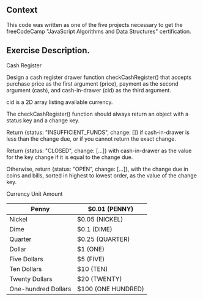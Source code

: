 ## Context
This code was written as one of the five projects necessary to get the freeCodeCamp "JavaScript Algorithms and Data Structures" certification.

## Exercise Description.
Cash Register

Design a cash register drawer function checkCashRegister() that accepts purchase price as the first argument (price), payment as the second argument (cash), and cash-in-drawer (cid) as the third argument.

cid is a 2D array listing available currency.

The checkCashRegister() function should always return an object with a status key and a change key.

Return {status: "INSUFFICIENT_FUNDS", change: []} if cash-in-drawer is less than the change due, or if you cannot return the exact change.

Return {status: "CLOSED", change: [...]} with cash-in-drawer as the value for the key change if it is equal to the change due.

Otherwise, return {status: "OPEN", change: [...]}, with the change due in coins and bills, sorted in highest to lowest order, as the value of the change key.

Currency Unit	Amount

| Penny               	| $0.01 (PENNY)      	|
|---------------------	|--------------------	|
| Nickel              	| $0.05 (NICKEL)     	|
| Dime                	| $0.1 (DIME)        	|
| Quarter             	| $0.25 (QUARTER)    	|
| Dollar              	| $1 (ONE)           	|
| Five Dollars        	| $5 (FIVE)          	|
| Ten Dollars         	| $10 (TEN)          	|
| Twenty Dollars      	| $20 (TWENTY)       	|
| One-hundred Dollars 	| $100 (ONE HUNDRED) 	|